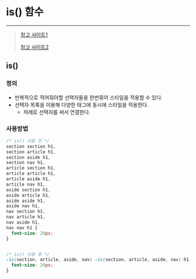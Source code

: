 # is() 함수 

---

>[참고 사이트1](https://7942yongdae.tistory.com/73)
>
>[참고 사이트2](https://frontdev.tistory.com/entry/CSS-%EA%B0%80%EC%83%81-%EC%84%A0%ED%83%9D%EC%9E%90-is-%EC%99%80-where)

## is()

### 정의

- 반복적으로 적어줘야할 선택자들을 한번묶어 스타일을 적용할 수 있다. 
- 선택자 목록을 이용해 다양한 태그에 동시에 스타일을 적용한다.
  - 차례로 선택자를 써서 연결한다. 

### 사용방법

```css
/* is() 사용 전 */
section section h1,
section article h1,
section aside h1,
section nav h1,
article section h1,
article article h1,
article aside h1,
article nav h1,
aside section h1,
aside article h1,
aside aside h1,
aside nav h1,
nav section h1,
nav article h1,
nav aside h1,
nav nav h1 {
  font-size: 20px;
}


/* is() 사용 후 */
:is(section, article, aside, nav) :is(section, article, aside, nav) h1 {
  font-size: 20px;
}
```